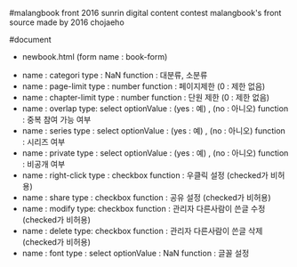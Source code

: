 #malangbook front
2016 sunrin digital content contest malangbook's front source
made by 2016 chojaeho

#document
 * newbook.html (form name : book-form)
  - name : categori type : NaN function : 대분류, 소분류
  - name : page-limit type : number function : 페이지제한 (0 : 제한 없음)
  - name : chapter-limit type : number function : 단원 제한 (0 : 제한 없음)
  - name : overlap type: select optionValue : (yes : 예) , (no : 아니오) function : 중복 참여 가능 여부
  - name : series type : select optionValue : (yes : 예) , (no : 아니오) function : 시리즈 여부
  - name : private type : select optionValue : (yes : 예) , (no : 아니오) function : 비공개 여부
  - name : right-click type : checkbox function : 우클릭 설정 (checked가 비허용)
  - name : share type : checkbox function : 공유 설정 (checked가 비허용)
  - name : modify type: checkbox function : 관리자 다른사람이 쓴글 수정 (checked가 비허용)
  - name : delete type: checkbox function : 관리자 다른사람이 쓴글 삭제 (checked가 비허용)
  - name : font type : select optionValue : NaN function : 글꼴 설정
